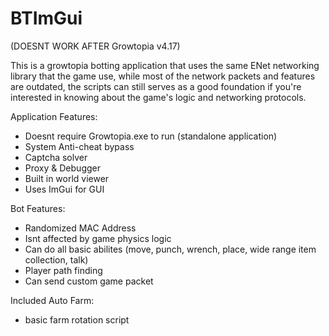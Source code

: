 # BTImGui

(DOESNT WORK AFTER Growtopia v4.17)


This is a growtopia botting application that uses the same ENet networking library that the game use, while most of the network packets and features are outdated, the scripts can still serves as a good foundation if you're interested in knowing about the game's logic and networking protocols.



Application Features:
- Doesnt require Growtopia.exe to run (standalone application)
- System Anti-cheat bypass
- Captcha solver
- Proxy & Debugger
- Built in world viewer
- Uses ImGui for GUI


Bot Features:
- Randomized MAC Address
- Isnt affected by game physics logic
- Can do all basic abilites (move, punch, wrench, place, wide range item collection, talk)
- Player path finding
- Can send custom game packet

Included Auto Farm:
- basic farm rotation script
